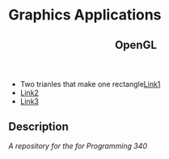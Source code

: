 

<h1>Graphics Applications</h1>
<p></p>
<p></p>

<header>
  <h2>OpenGL</h2>
</header>

<section>
  <nav >
    <ul>
      <li>Two trianles that make one rectangle<a href="https://github.com/MarinaPollak/OpenGL/tree/main/OpenGlWindows">Link1</a></li>
      <li><a href="#">Link2</a></li>
      <li><a href="#">Link3</a></li>
    </ul>
  </nav>
  
  <article>
    <h2>Description</h2>
    <p><i>A repository for the for Programming 340</i></p>
  </article>
</section>



